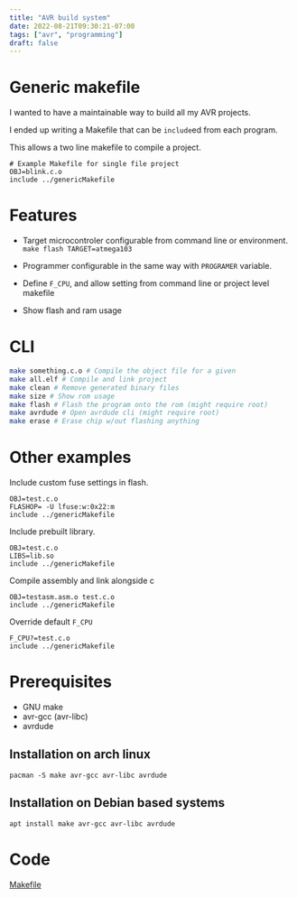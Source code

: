```yaml
---
title: "AVR build system"
date: 2022-08-21T09:30:21-07:00
tags: ["avr", "programming"]
draft: false
---
```


# Generic makefile

I wanted to have a maintainable way to build all my AVR projects.

I ended up writing a Makefile that can be ``include``ed from each program.

This allows a two line makefile to compile a project.

```make
# Example Makefile for single file project
OBJ=blink.c.o
include ../genericMakefile
```

# Features

- Target microcontroler configurable from command line or environment. ``make flash TARGET=atmega103``

- Programmer configurable in the same way with ``PROGRAMER`` variable.

- Define ``F_CPU``, and allow setting from command line or project level makefile

- Show flash and ram usage

# CLI

```sh
make something.c.o # Compile the object file for a given 
make all.elf # Compile and link project
make clean # Remove generated binary files
make size # Show rom usage
make flash # Flash the program onto the rom (might require root)
make avrdude # Open avrdude cli (might require root)
make erase # Erase chip w/out flashing anything
```

# Other examples

Include custom fuse settings in flash.

```make
OBJ=test.c.o
FLASHOP= -U lfuse:w:0x22:m
include ../genericMakefile
```

Include prebuilt library.

```make
OBJ=test.c.o
LIBS=lib.so
include ../genericMakefile
```

Compile assembly and link alongside c

```make
OBJ=testasm.asm.o test.c.o
include ../genericMakefile
```

Override default ``F_CPU``

```make
F_CPU?=test.c.o
include ../genericMakefile
```

# Prerequisites

- GNU make
- avr-gcc (avr-libc)
- avrdude

## Installation on arch linux

```
pacman -S make avr-gcc avr-libc avrdude
```

## Installation on Debian based systems

```
apt install make avr-gcc avr-libc avrdude
```

# Code

[Makefile](genericMakefile)




